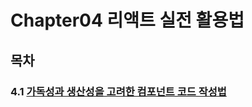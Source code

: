 # Chapter04 리액트 실전 활용법
## 목차
### 4.1 [가독성과 생산성을 고려한 컴포넌트 코드 작성법](https://github.com/kwhong95/React-Programming/tree/master/Chapter4/1.WritingMethodComponentCode)
